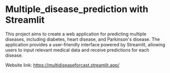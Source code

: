 # Multiple_disease_prediction with Streamlit
This project aims to create a web application for predicting multiple diseases, including diabetes, heart disease, and Parkinson's disease. The application provides a user-friendly interface powered by Streamlit, allowing users to input relevant medical data and receive predictions for each disease.

Website link: https://multidiseaseforcast.streamlit.app/
